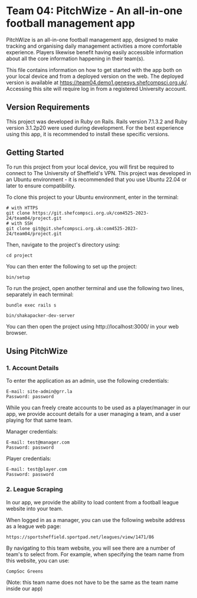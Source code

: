 # Team 04: PitchWize - An all-in-one football management app

PitchWize is an all-in-one football management app, designed to make tracking and organising daily management activities a more comfortable experience. Players likewise benefit having easily accessible information about all the core information happening in their team(s).

This file contains information on how to get started with the app both on your local device and from a deployed version on the web. The deployed version is available at https://team04.demo1.genesys.shefcompsci.org.uk/. Accessing this site will require log in from a registered University account.

## Version Requirements

This project was developed in Ruby on Rails. Rails version 7.1.3.2 and Ruby version 3.1.2p20 were used during development. For the best experience using this app, it is recommended to install these specific versions.

## Getting Started

To run this project from your local device, you will first be required to connect to The University of Sheffield's VPN. This project was developed in an Ubuntu environment - it is recommended that you use Ubuntu 22.04 or later to ensure compatibility.

To clone this project to your Ubuntu environment, enter in the terminal:

```
# with HTTPS
git clone https://git.shefcompsci.org.uk/com4525-2023-24/team04/project.git
# with SSH
git clone git@git.shefcompsci.org.uk:com4525-2023-24/team04/project.git
```

Then, navigate to the project's directory using:

```
cd project
```

You can then enter the following to set up the project:

```
bin/setup
```

To run the project, open another terminal and use the following two lines, separately in each terminal:

```
bundle exec rails s

bin/shakapacker-dev-server
```

You can then open the project using http://localhost:3000/ in your web browser.

## Using PitchWize

### 1. Account Details

To enter the application as an admin, use the following credentials:
```
E-mail: site-admin@grr.la
Password: password
```

While you can freely create accounts to be used as a player/manager in our app, we provide account details for a user managing a team, and a user playing for that same team.

Manager credentials:
```
E-mail: test@manager.com
Password: password
```

Player credentials:
```
E-mail: test@player.com
Password: password
```

### 2. League Scraping

In our app, we provide the ability to load content from a football league website into your team. 

When logged in as a manager, you can use the following website address as a league web page:
```
https://sportsheffield.sportpad.net/leagues/view/1471/86
```

By navigating to this team website, you will see there are a number of team's to select from. For example, when specifying the team name from this website, you can use:
```
CompSoc Greens
```
(Note: this team name does not have to be the same as the team name inside our app)
